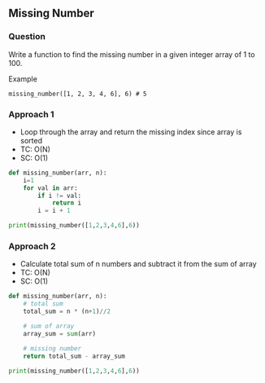 

## Missing Number

### Question
Write a function to find the missing number in a given integer array of 1 to 100.

Example

```text
missing_number([1, 2, 3, 4, 6], 6) # 5
```

### Approach 1
- Loop through the array and return the missing index since array is sorted
- TC: O(N)
- SC: O(1)

```py
def missing_number(arr, n):
    i=1
    for val in arr:
        if i != val:
            return i
        i = i + 1

print(missing_number([1,2,3,4,6],6))
```

### Approach 2
- Calculate total sum of n numbers and subtract it from the sum of array
- TC: O(N)
- SC: O(1)

```py
def missing_number(arr, n):
    # total sum
    total_sum = n * (n+1)//2

    # sum of array
    array_sum = sum(arr)

    # missing number
    return total_sum - array_sum

print(missing_number([1,2,3,4,6],6))
```